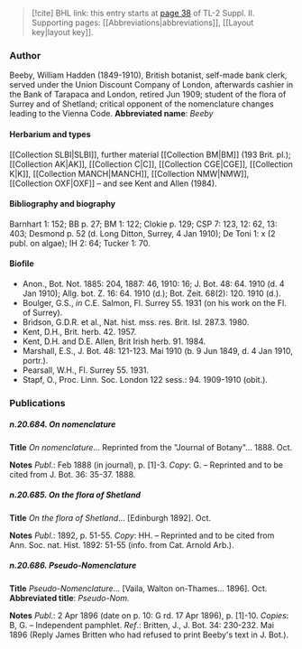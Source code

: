 > [!cite] BHL link: this entry starts at [page 38](https://www.biodiversitylibrary.org/page/33265235) of TL-2 Suppl. II.
> Supporting pages: [[Abbreviations|abbreviations]], [[Layout key|layout key]].

### Author

Beeby, William Hadden (1849-1910), British botanist, self-made bank clerk, served under the Union Discount Company of London, afterwards cashier in the Bank of Tarapaca and London, retired Jun 1909; student of the flora of Surrey and of Shetland; critical opponent of the nomenclature changes leading to the Vienna Code. 
**Abbreviated name**: *Beeby*

#### Herbarium and types

[[Collection SLBI|SLBI]], further material [[Collection BM|BM]] (193 Brit. pl.); [[Collection AK|AK]], [[Collection C|C]], [[Collection CGE|CGE]], [[Collection K|K]], [[Collection MANCH|MANCH]], [[Collection NMW|NMW]], [[Collection OXF|OXF]] – and see Kent and Allen (1984).

#### Bibliography and biography

Barnhart 1: 152; BB p. 27; BM 1: 122; Clokie p. 129; CSP 7: 123, 12: 62, 13: 403; Desmond p. 52 (d. Long Ditton, Surrey, 4 Jan 1910); De Toni 1: x (2 publ. on algae); IH 2: 64; Tucker 1: 70.

#### Biofile

- Anon., Bot. Not. 1885: 204, 1887: 46, 1910: 16; J. Bot. 48: 64. 1910 (d. 4 Jan 1910); Allg. bot. Z. 16: 64. 1910 (d.); Bot. Zeit. 68(2): 120. 1910 (d.).
- Boulger, G.S., *in* C.E. Salmon, Fl. Surrey 55. 1931 (on his work on the Fl. of Surrey).
- Bridson, G.D.R. et al., Nat. hist. mss. res. Brit. Isl. 287.3. 1980.
- Kent, D.H., Brit. herb. 42. 1957.
- Kent, D.H. and D.E. Allen, Brit Irish herb. 91. 1984.
- Marshall, E.S., J. Bot. 48: 121-123. Mai 1910 (b. 9 Jun 1849, d. 4 Jan 1910, portr.).
- Pearsall, W.H., Fl. Surrey 55. 1931.
- Stapf, O., Proc. Linn. Soc. London 122 sess.: 94. 1909-1910 (obit.).

### Publications

##### n.20.684. On nomenclature

**Title**
*On nomenclature*... Reprinted from the "Journal of Botany"... 1888. Oct.

**Notes**
*Publ*.: Feb 1888 (in journal), p. \[1\]-3. *Copy*: G. – Reprinted and to be cited from J. Bot. 36: 35-37. 1888.

##### n.20.685. On the flora of Shetland

**Title**
*On the flora of Shetland*... \[Edinburgh 1892\]. Oct.

**Notes**
*Publ*.: 1892, p. 51-55. *Copy*: HH. – Reprinted and to be cited from Ann. Soc. nat. Hist. 1892: 51-55 (info. from Cat. Arnold Arb.).

##### n.20.686. Pseudo-Nomenclature

**Title**
*Pseudo-Nomenclature*... \[Vaila, Walton on-Thames... 1896\]. Oct.
**Abbreviated title**: *Pseudo-Nom.*

**Notes**
*Publ*.: 2 Apr 1896 (date on p. 10: G rd. 17 Apr 1896), p. \[1\]-10. *Copies*: B, G. – Independent pamphlet.
*Ref*.: Britten, J., J. Bot. 34: 230-232. Mai 1896 (Reply James Britten who had refused to print Beeby's text in J. Bot.).

